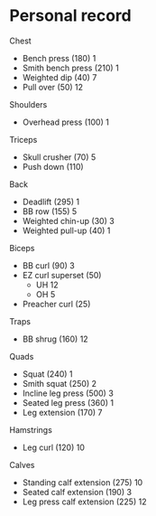 # Personal record

Chest
- Bench press (180) 1
- Smith bench press (210) 1
- Weighted dip (40) 7
- Pull over (50) 12

Shoulders
- Overhead press (100) 1

Triceps
- Skull crusher (70) 5
- Push down (110)

Back
- Deadlift (295) 1
- BB row (155) 5
- Weighted chin-up (30) 3
- Weighted pull-up (40) 1

Biceps
- BB curl (90) 3
- EZ curl superset (50)
  - UH 12
  - OH 5
- Preacher curl (25)

Traps
- BB shrug (160) 12

Quads
- Squat (240) 1
- Smith squat (250) 2
- Incline leg press (500) 3
- Seated leg press (360) 1
- Leg extension (170) 7

Hamstrings
- Leg curl (120) 10

Calves
- Standing calf extension (275) 10
- Seated calf extension (190) 3
- Leg press calf extension (225) 12